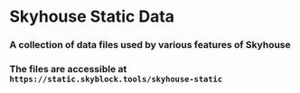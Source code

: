 # Skyhouse Static Data

### A collection of data files used by various features of Skyhouse
### The files are accessible at `https://static.skyblock.tools/skyhouse-static`
